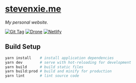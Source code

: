 # [stevenxie.me](https://stevenxie.me)

_My personal website._

[![Git Tag][tag-img]][tag]
[![Drone][drone-img]][drone]
[![Netlify][netlify-img]][netlify]

## Build Setup

```bash
yarn install    # install application dependencies
yarn dev        # serve with hot-reloading for development
yarn build      # build static files
yarn build:prod # build and minify for production
yarn lint       # lint source code
```

[tag]: https://github.com/stevenxie/stevenxie.me/releases
[tag-img]: https://img.shields.io/github/tag/stevenxie/stevenxie.me.svg
[drone]: https://ci.stevenxie.me/stevenxie/stevenxie.me
[drone-img]: https://ci.stevenxie.me/api/badges/stevenxie/stevenxie.me/status.svg
[netlify]: https://app.netlify.com/sites/stevenxie/deploys
[netlify-img]: https://api.netlify.com/api/v1/badges/b6c800ca-263f-4ee6-891e-92f20b723aa2/deploy-status
